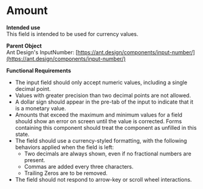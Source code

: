 # Amount

**Intended use**  
This field is intended to be used for currency values.

**Parent Object**  
Ant Design's InputNumber: [https://ant.design/components/input-number/](https://ant.design/components/input-number/)

**Functional Requirements**

* The input field should only accept numeric values, including a single decimal point.
* Values with greater precision than two decimal points are not allowed.
* A dollar sign should appear in the pre-tab of the input to indicate that it is a monetary value.
* Amounts that exceed the maximum and minimum values for a field should show an error on screen until the value is corrected. Forms containing this component should treat the component as unfilled in this state.
* The field should use a currency-styled formatting, with the following behaviors applied when the field is left:
  * Two decimals are always shown, even if no fractional numbers are present.
  * Commas are added every three characters.
  * Trailing Zeros are to be removed.
* The field should not respond to arrow-key or scroll wheel interactions.

   


